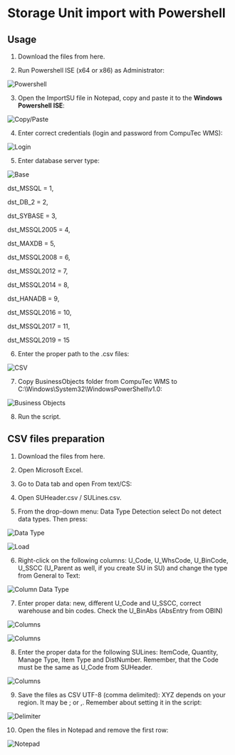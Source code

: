 # Storage Unit import with Powershell

## Usage

1. Download the files from here.

2. Run Powershell ISE (x64 or x86) as Administrator:

![Powershell](./media/run-powershell.png)

3. Open the ImportSU file in Notepad, copy and paste it to the **Windows Powershell ISE**:

![Copy/Paste](./media/copy-paste.png)

4. Enter correct credentials (login and password from CompuTec WMS):

![Login](./media/login-database.png)

5. Enter database server type:

![Base](./media/database-server-type.png)

dst_MSSQL = 1,

dst_DB_2 = 2,

dst_SYBASE = 3,

dst_MSSQL2005 = 4,

dst_MAXDB = 5,

dst_MSSQL2008 = 6,

dst_MSSQL2012 = 7,

dst_MSSQL2014 = 8,

dst_HANADB = 9,

dst_MSSQL2016 = 10,

dst_MSSQL2017 = 11,

dst_MSSQL2019 = 15

6. Enter the proper path to the .csv files:

![CSV](./media/csv-path.png)

7. Copy BusinessObjects folder from CompuTec WMS to C:\Windows\System32\WindowsPowerShell\v1.0:

![Business Objects](./media/business-object.png)

8. Run the script.

## CSV files preparation

1. Download the files from here.

2. Open Microsoft Excel.

3. Go to Data tab and open From text/CS:

  <!-- ![Data](./media/from-csv.png) -->

4. Open SUHeader.csv / SULines.csv.

5. From the drop-down menu: Data Type Detection select Do not detect data types. Then press:

![Data Type](./media/data-type.png)

![Load](./media/load.png)

6. Right-click on the following columns: U_Code, U_WhsCode, U_BinCode, U_SSCC (U_Parent as well, if you create SU in SU) and change the type from General to Text:

![Column Data Type](./media/column-data-type.png)

7. Enter proper data: new, different U_Code and U_SSCC, correct warehouse and bin codes. Check the U_BinAbs (AbsEntry from OBIN)

![Columns](./media/columns.png)

![Columns](./media/obin.png)

8. Enter the proper data for the following SULines: ItemCode, Quantity, Manage Type, Item Type and DistNumber. Remember, that the Code must be the same as U_Code from SUHeader.

![Columns](./media/columns-2.png)

9. Save the files as CSV UTF-8 (comma delimited):
   XYZ depends on your region. It may be ; or ,. Remember about setting it in the script:

![Delimiter](./media/delimiter.png)

10. Open the files in Notepad and remove the first row:

![Notepad](./media/notepad.png)
